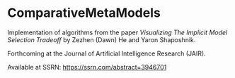 # ComparativeMetaModels

Implementation of algorithms from the paper *Visualizing The Implicit Model Selection Tradeoff* by Zezhen (Dawn) He and Yaron Shaposhnik.

Forthcoming at the Journal of Artificial Intelligence Research (JAIR).

Available at SSRN: https://ssrn.com/abstract=3946701

